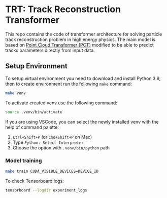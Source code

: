 # TRT: Track Reconstruction Transformer

This repo contains the code of transformer architecture for solving particle track reconstruction problem in high energy physics. The main model is based on [Point Cloud Transformer (PCT)](https://link.springer.com/content/pdf/10.1007/s41095-021-0229-5.pdf) modified to be able to predict tracks parameters directly from input data. 


## Setup Environment

To setup virtual environment you need to download and install Python 3.9, then to create environment run the following `make` command:

```bash
make venv
```

To activate created venv use the following command:

```bash
source .venv/bin/activate
```

If you are using VSCode, you can select the newly installed venv with the help of command palette:
1. `Ctrl+Shift+P` (or `Cmd+Shift+P` on Mac)
2. Type `Python: Select Interpreter`
3. Choose the option with `.venv/bin/python` path

### Model training
```bash
make train CUDA_VISIBLE_DEVICES=DEVICE_ID
```

To check Tensorboard logs:
```bash
tensorboard --logdir experiment_logs
```

